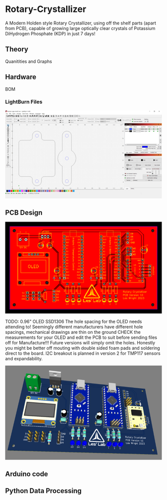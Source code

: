 # Rotary-Crystallizer

A Modern Holden style Rotary Crystallizer, using off the shelf parts (apart from PCB), capable of growing large optically clear crystals of Potassium DiHydrogen Phosphate (KDP) in just 7 days!

## Theory

Quanitities and Graphs

## Hardware

BOM 

### LightBurn Files

![screenshot](lightburn/lightburn.png)

## PCB Design

![screenshot](pcb/pcbimg.png)

TODO:
0.96" OLED SSD1306
The hole spacing for the OLED needs attending to! Seemingly different manufacturers have different hole spacings, mechanical drawings are thin on the ground CHECK the measurements for your OLED and edit the PCB to suit before sending files off for Manufacture!!!
Future versions will simply omit the holes. Honestly you might be better off mouting with double sided foam pads and soldering direct to the board.
I2C breakout is planned in version 2 for TMP117 sensors and expandability.


![screenshot](pcb/3dpcbimg.png)

## Arduino code

## Python Data Processing





